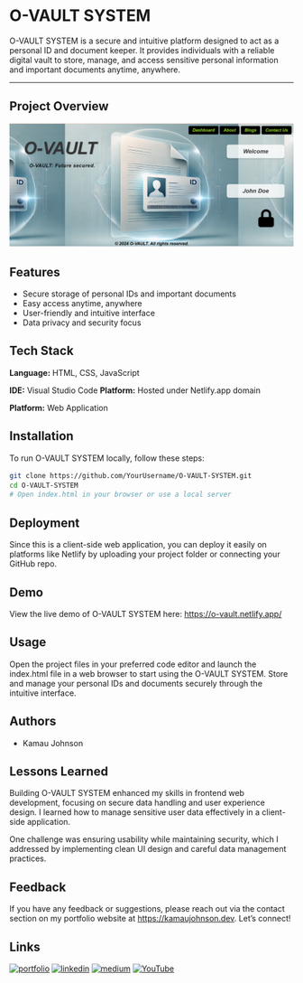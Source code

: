 
# O-VAULT SYSTEM

O-VAULT SYSTEM is a secure and intuitive platform designed to act as a personal ID and document keeper. It provides individuals with a reliable digital vault to store, manage, and access sensitive personal information and important documents anytime, anywhere.

---

## Project Overview

![EduGrade+ Screenshot 1](Screenshot%201.png)

## Features

- Secure storage of personal IDs and important documents
- Easy access anytime, anywhere
- User-friendly and intuitive interface
- Data privacy and security focus


## Tech Stack

**Language:** HTML, CSS, JavaScript

**IDE:** Visual Studio Code
**Platform:** Hosted under Netlify.app domain

**Platform:** Web Application




## Installation
To run O-VAULT SYSTEM locally, follow these steps:

```bash
git clone https://github.com/YourUsername/O-VAULT-SYSTEM.git
cd O-VAULT-SYSTEM
# Open index.html in your browser or use a local server


```

## Deployment

Since this is a client-side web application, you can deploy it easily on platforms like Netlify by uploading your project folder or connecting your GitHub repo.

## Demo

View the live demo of O-VAULT SYSTEM here: 
https://o-vault.netlify.app/
## Usage

Open the project files in your preferred code editor and launch the index.html file in a web browser to start using the O-VAULT SYSTEM. Store and manage your personal IDs and documents securely through the intuitive interface.


## Authors

- Kamau Johnson

## Lessons Learned

Building O-VAULT SYSTEM enhanced my skills in frontend web development, focusing on secure data handling and user experience design. I learned how to manage sensitive user data effectively in a client-side application.

One challenge was ensuring usability while maintaining security, which I addressed by implementing clean UI design and careful data management practices.

## Feedback

If you have any feedback or suggestions, please reach out via the contact section on my portfolio website at https://kamaujohnson.dev. Let’s connect!
## Links
[![portfolio](https://img.shields.io/badge/my_portfolio-000?style=for-the-badge&logo=ko-fi&logoColor=white)](https://kamaujohnson.dev/)
[![linkedin](https://img.shields.io/badge/linkedin-0A66C2?style=for-the-badge&logo=linkedin&logoColor=white)](https://www.linkedin.com/in/kamau-johnson-4bab25276/)
[![medium](https://img.shields.io/badge/Medium-000000?style=for-the-badge&logo=medium&logoColor=white)](https://medium.com/@Kamau_Johnson)
[![YouTube](https://img.shields.io/badge/YouTube-FF0000?style=for-the-badge&logo=youtube&logoColor=white)](https://www.youtube.com/@Kamau_Johnson)


